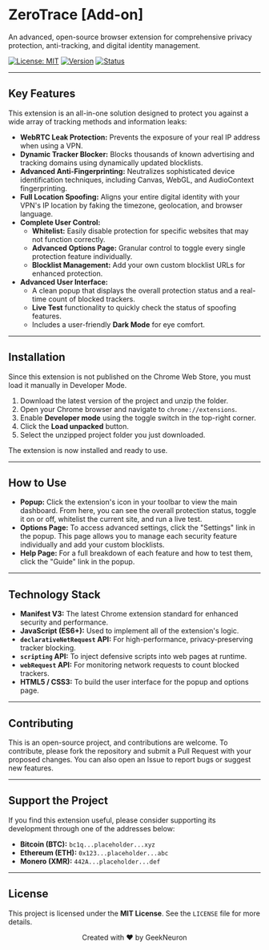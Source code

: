 # ZeroTrace [Add-on]

An advanced, open-source browser extension for comprehensive privacy protection, anti-tracking, and digital identity management.

[![License: MIT](https://img.shields.io/badge/License-MIT-yellow.svg)](https://opensource.org/licenses/MIT)
[![Version](https://img.shields.io/badge/Version-4.0-blue.svg)]()
[![Status](https://img.shields.io/badge/Status-Complete-brightgreen.svg)]()

---

## Key Features

This extension is an all-in-one solution designed to protect you against a wide array of tracking methods and information leaks:

* **WebRTC Leak Protection:** Prevents the exposure of your real IP address when using a VPN.
* **Dynamic Tracker Blocker:** Blocks thousands of known advertising and tracking domains using dynamically updated blocklists.
* **Advanced Anti-Fingerprinting:** Neutralizes sophisticated device identification techniques, including Canvas, WebGL, and AudioContext fingerprinting.
* **Full Location Spoofing:** Aligns your entire digital identity with your VPN's IP location by faking the timezone, geolocation, and browser language.
* **Complete User Control:**
    * **Whitelist:** Easily disable protection for specific websites that may not function correctly.
    * **Advanced Options Page:** Granular control to toggle every single protection feature individually.
    * **Blocklist Management:** Add your own custom blocklist URLs for enhanced protection.
* **Advanced User Interface:**
    * A clean popup that displays the overall protection status and a real-time count of blocked trackers.
    * **Live Test** functionality to quickly check the status of spoofing features.
    * Includes a user-friendly **Dark Mode** for eye comfort.

---

## Installation

Since this extension is not published on the Chrome Web Store, you must load it manually in Developer Mode.

1.  Download the latest version of the project and unzip the folder.
2.  Open your Chrome browser and navigate to `chrome://extensions`.
3.  Enable **Developer mode** using the toggle switch in the top-right corner.
4.  Click the **Load unpacked** button.
5.  Select the unzipped project folder you just downloaded.

The extension is now installed and ready to use.

---

## How to Use

* **Popup:** Click the extension's icon in your toolbar to view the main dashboard. From here, you can see the overall protection status, toggle it on or off, whitelist the current site, and run a live test.
* **Options Page:** To access advanced settings, click the "Settings" link in the popup. This page allows you to manage each security feature individually and add your custom blocklists.
* **Help Page:** For a full breakdown of each feature and how to test them, click the "Guide" link in the popup.

---

## Technology Stack

* **Manifest V3:** The latest Chrome extension standard for enhanced security and performance.
* **JavaScript (ES6+):** Used to implement all of the extension's logic.
* **`declarativeNetRequest` API:** For high-performance, privacy-preserving tracker blocking.
* **`scripting` API:** To inject defensive scripts into web pages at runtime.
* **`webRequest` API:** For monitoring network requests to count blocked trackers.
* **HTML5 / CSS3:** To build the user interface for the popup and options page.

---

## Contributing

This is an open-source project, and contributions are welcome. To contribute, please fork the repository and submit a Pull Request with your proposed changes. You can also open an Issue to report bugs or suggest new features.

---

## Support the Project

If you find this extension useful, please consider supporting its development through one of the addresses below:

* **Bitcoin (BTC):** `bc1q...placeholder...xyz`
* **Ethereum (ETH):** `0x123...placeholder...abc`
* **Monero (XMR):** `442A...placeholder...def`

---

## License

This project is licensed under the **MIT License**. See the `LICENSE` file for more details.

<p align="center">Created with ❤️ by GeekNeuron</p>

